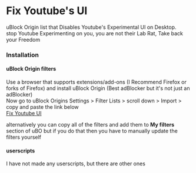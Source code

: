 # Fix Youtube's UI

uBlock Origin list that Disables Youtube's Experimental UI on Desktop.\
stop Youtube Experimenting on you, you are not their Lab Rat, Take back your Freedom

### Installation

#### uBlock Origin filters

Use a browser that supports extensions/add-ons (I Recommend Firefox or forks of Firefox) and install uBlock Origin (Best adBlocker but it's not just an adBlocker)\
Now go to uBlock Origins Settings > Filter Lists > scroll down > Import > copy and paste the link below\
[Fix Youtube UI](https://raw.githubusercontent.com/sepehrkiller/FixYoutubeUI/main/FixYoutubeUI.txt)

alternatively you can copy all of the filters and add them to **My filters** section of uBO but if you do that then you have to manually update the filters yourself


#### userscripts

I have not made any userscripts, but there are other ones
